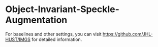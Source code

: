 # Object-Invariant-Speckle-Augmentation

For baselines and other settings, you can visit https://github.com/JHL-HUST/IMGS for detailed information.
